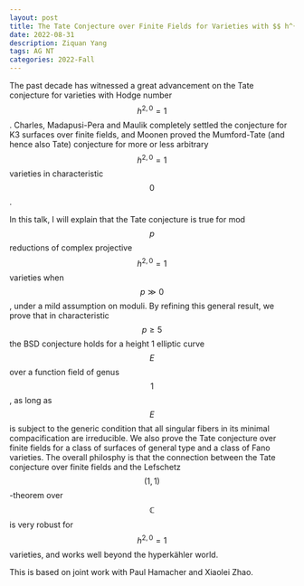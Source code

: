 ```yaml
---
layout: post
title: The Tate Conjecture over Finite Fields for Varieties with $$ h^{2,0}=1 $$ 
date: 2022-08-31
description: Ziquan Yang
tags: AG NT 
categories: 2022-Fall 
---
```

The past decade has witnessed a great advancement on the Tate conjecture for varieties with Hodge number $$ h^{2,0} = 1 $$. Charles, Madapusi-Pera and Maulik completely settled the conjecture for K3 surfaces over finite fields, and Moonen proved the Mumford-Tate (and hence also Tate) conjecture for more or less arbitrary $$ h^{2,0} = 1 $$ varieties in characteristic $$ 0 $$.

In this talk, I will explain that the Tate conjecture is true for mod $$ p $$ reductions of complex projective $$ h^{2,0} = 1 $$ varieties when $$ p \gg 0 $$, under a mild assumption on moduli. By refining this general result, we prove that in characteristic $$ p \geq 5 $$ the BSD conjecture holds for a height 1 elliptic curve $$ E $$ over a function field of genus $$ 1 $$, as long as $$ E $$ is subject to the generic condition that all singular fibers in its minimal compacification are irreducible. We also prove the Tate conjecture over finite fields for a class of surfaces of general type and a class of Fano varieties. The overall philosphy is that the connection between the Tate conjecture over finite fields and the Lefschetz $$ (1, 1) $$-theorem over $$ \mathbb{C} $$ is very robust for $$ h^{2,0} = 1 $$ varieties, and works well beyond the hyperkähler world.

This is based on joint work with Paul Hamacher and Xiaolei Zhao.
